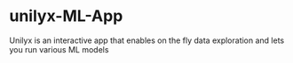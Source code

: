 # unilyx-ML-App
Unilyx is an interactive app that enables on the fly data exploration and lets you run various ML models

